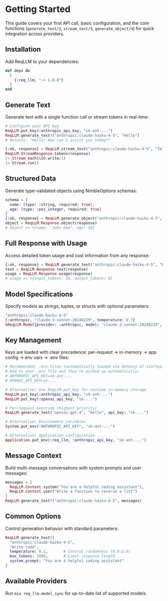 # Getting Started

This guide covers your first API call, basic configuration, and the core functions (`generate_text/3`, `stream_text/3`, `generate_object/4`) for quick integration across providers.

## Installation

Add ReqLLM to your dependencies:

```elixir
def deps do
  [
    {:req_llm, "~> 1.0.0"}
  ]
end
```

## Generate Text

Generate text with a single function call or stream tokens in real-time:

```elixir
# Configure your API key 
ReqLLM.put_key(:anthropic_api_key, "sk-ant-...")
ReqLLM.generate_text!("anthropic:claude-haiku-4-5", "Hello")
# Returns: "Hello! How can I assist you today?"

{:ok, response} = ReqLLM.stream_text("anthropic:claude-haiku-4-5", "Tell me a story")
ReqLLM.StreamResponse.tokens(response)
|> Stream.each(&IO.write/1)
|> Stream.run()
```

## Structured Data

Generate type-validated objects using NimbleOptions schemas:

```elixir
schema = [
  name: [type: :string, required: true],
  age: [type: :pos_integer, required: true]
]
{:ok, response} = ReqLLM.generate_object("anthropic:claude-haiku-4-5", "Generate a person", schema)
object = ReqLLM.Response.object(response)
# object => %{name: "John Doe", age: 30}
```

## Full Response with Usage

Access detailed token usage and cost information from any response:

```elixir
{:ok, response} = ReqLLM.generate_text("anthropic:claude-haiku-4-5", "Hello")
text = ReqLLM.Response.text(response)
usage = ReqLLM.Response.usage(response)
# usage => %{input_tokens: 10, output_tokens: 8}
```

## Model Specifications

Specify models as strings, tuples, or structs with optional parameters:

```elixir
"anthropic:claude-haiku-4-5"
{:anthropic, "claude-3-sonnet-20240229", temperature: 0.7}
%ReqLLM.Model{provider: :anthropic, model: "claude-3-sonnet-20240229", temperature: 0.7}
```

## Key Management

Keys are loaded with clear precedence: per-request → in-memory → app config → env vars → .env files:

```elixir
# Recommended: .env files (automatically loaded via dotenvy at startup)
# Add to your .env file and they're picked up automatically:
# ANTHROPIC_API_KEY=sk-ant-...
# OPENAI_API_KEY=sk-...

# Alternative: Use ReqLLM.put_key for runtime in-memory storage
ReqLLM.put_key(:anthropic_api_key, "sk-ant-...")
ReqLLM.put_key(:openai_api_key, "sk-...")

# Per-request override (highest priority)
ReqLLM.generate_text("openai:gpt-4", "Hello", api_key: "sk-...")

# Alternative: Environment variables
System.put_env("ANTHROPIC_API_KEY", "sk-ant-...")

# Alternative: Application configuration
Application.put_env(:req_llm, :anthropic_api_key, "sk-ant-...")
```

## Message Context

Build multi-message conversations with system prompts and user messages:

```elixir
messages = [
  ReqLLM.Context.system("You are a helpful coding assistant"),
  ReqLLM.Context.user("Write a function to reverse a list")
]
ReqLLM.generate_text!("anthropic:claude-haiku-4-5", messages)
```

## Common Options

Control generation behavior with standard parameters:

```elixir
ReqLLM.generate_text!(
  "anthropic:claude-haiku-4-5",
  "Write code",
  temperature: 0.1,       # Control randomness (0.0-2.0)
  max_tokens: 1000,       # Limit response length
  system_prompt: "You are a helpful coding assistant"
)
```

## Available Providers

Run `mix req_llm.model_sync` for up-to-date list of supported models.
